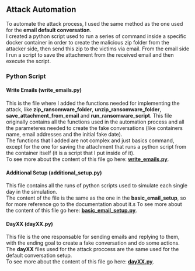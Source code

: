 ## Attack Automation
To automate the attack process, I used the same method as the one used for the **email default conversation**.\
I created a python script used to run a series of command inside a specific docker container in order to create the malicious zip folder from the attacker side, then send this zip to the victims via email. From the email side I run a script to save the attachment from the received email and then execute the script.

### Python Script
#### Write Emails (write_emails.py)
This is the file where I added the functions needed for implementing the attack, like **zip_ransomware_folder**, **unzip_ransomware_folder**, **save_attachment_from_email** and **run_ransomware_script**.
This file originally contains all the functions used in the automation process and all the parameteres needed to create the fake conversations (like containers name, email addresses and the initial fake date).\
The functions that I added are not complex and just basics command, except for the one for saving the attachment that runs a python script from the container itself (it is a script that I put inside of it).\
To see more about the content of this file go here: **[write_emails.py](email_automation/write_emails.md)**.

#### Additional Setup (additional_setup.py)
This file contains all the runs of python scripts used to simulate each single day in the simulation.\
The content of the file is the same as the one in the **basic_email_setup**, so for more reference go to the documentation about it.s
To see more about the content of this file go here: **[basic_email_setup.py](email_automation/basic_email_setup.md)**.

#### DayXX (dayXX.py)
This file is the one responsable for sending emails and replying to them, with the ending goal to create a fake conversation and do some actions.\
The **dayXX** files used for the attack proccess are the same used for the default conversation setup.\
To see more about the content of this file go here: **[dayXX.py](email_automation/dayXX.md)**.

